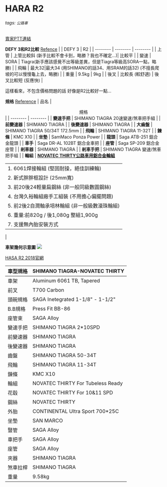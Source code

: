 # HARA R2

###### tags: `公路車`

[賣家PTT連結](https://www.ptt.cc/bbs/bicycle/M.1504917266.A.69F.html)


**DEFY 3和R2比較**
[Refence](https://www.mobile01.com/topicdetail.php?f=316&t=4789485#60093731)
|  | DEFY 3 | R2 |
| -------- | -------- | -------- |
| 上管 | 上管比較斜 (新手比較不會卡到，略勝？我也不確定...)| 比較平     |
| 變速 | SORA | Tiagra(新手應該感覺不出等級差異，但是Tiagra等級高SORA一點，略勝) |
| 飛輪 | 最大32|最大34 (用SHIMANO的話34、用SRAM的話32) (不擅長爬坡的可以慢慢龜上去，略勝) |
| 重量 | 9.5kg | 9kg |
| 後叉 | 比較長 (較舒適) | 後叉比較短 (反應快) |

這樣看來，不包含價格問題的話
好像是R2比較好一點...



**規格**
[Reference](http://goods.ruten.com.tw/item/show?21205263094868)
| 品名 | <center>規格</center> |
| -------- | -------- |
| **變速手把** | SHIMANO TIAGRA 20速變速/煞車把手組 |
| **前變速器** | SHIMANO TIAGRA |
| **後變速器** | SHIMANO TIAGRA |
| **大齒盤** | SHIMANO TIAGRA 50/34T 172.5mm |
| **飛輪** | SHIMANO TIAGRA 11-32T |
| **鍊條** | KMC X10 |
| **坐墊** | SamMaco Ponza Power |
| **龍頭** | Saga ATB-251 鋁合金龍頭 |
| **車手** | Saga DR-AL 102BT 鋁合金車把 |
| **座管** | Saga SP-209 鋁合金座管 |
| **剎車器** | SHIMANO TIAGRA |
| **剎車手把** | SHIMANO TIAGRA 變速/煞車把手組 |
| **輪組** | [**NOVATEC THIRTY公路車用鋁合金輪組**](http://goods.ruten.com.tw/item/show?21625959529533)<table><tr><td>1. 6061焊接輪組 (堅固耐操，絕佳訓練輪)</td></tr><tr><td>2. 新式胖胖框設計 (25mm寬)</td></tr><tr><td>3. 前20後24輕量扁鋼絲 (非一般同級數圓鋼絲)</td></tr><tr><td>4. 台灣久裕輪組廠手工組裝 (不用擔心偏擺問題)</td></tr><tr><td>5. 前2後2自潤軸承培林輪組 (非一般級數滾珠輪組)</td></tr><tr><td>6. 重量:前820g / 後1,080g 整組1,900g</td></tr><tr><td>7. 支援無內胎安裝方式</td></tr></table>|


**車架幾何示意圖**
![](http://i.imgur.com/Zrr7xl6.jpg)
  

[HASA R2 2018官網](http://www.hasa.com.tw/webls-zh-tw/product-R2-R2-2018.html)

| 車型規格 | SHIMANO TIAGRA-NOVATEC THIRTY |
| -- | -- |
| 車架 | Aluminum 6061 TB, Tapered |
| 前叉 | T700 Carbon |
| 頭碗規格 | SAGA Inetegrated 1-1/8" - 1-1/2" |
| B.B規格 | Press Fit BB-86 |
| 座管束 | SAGA Alloy |
| 變速手把 | SHIMANO TIAGRA 2\*10SPD |
| 前變速器 | SHIMANO TIAGRA |
| 後變速器 |SHIMANO TIAGRA |
| 齒盤 | SHIMANO TIAGRA 50-34T |
| 飛輪 | SHIMANO TIAGRA 11-34T |
| 鍊條 | KMC X10 |
| 輪組 | NOVATEC THIRTY For Tubeless Ready |
|花毂 | NOVATEC THIRTY For 10&11 SPD |
|鋼絲 | NOVATEC THIRTY |
|外胎 | CONTINENTAL Ultra Sport 700\*25C |
| 坐墊 | SAN MARCO |
| 豎管 | SAGA Alloy |
| 車把手 | SAGA Alloy |
| 座管 | SAGA Alloy |
| 夾器 | SHIMANO TIAGRA |
| 煞車拉桿 | SHIMANO TIAGRA |
| 重量 | 9.58kg |